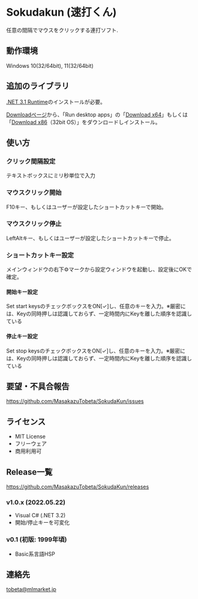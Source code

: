 
# Sokudakun (速打くん)
任意の間隔でマウスをクリックする連打ソフト.

## 動作環境
Windows 10(32/64bit), 11(32/64bit)

## 追加のライブラリ
[.NET 3.1 Runtime](https://dotnet.microsoft.com/en-us/download/dotnet/3.1/runtime?cid=getdotnetcore)のインストールが必要。

[Downloadページ](https://dotnet.microsoft.com/en-us/download/dotnet/3.1/runtime?cid=getdotnetcore)から、「Run desktop apps」の「[Download x64](https://dotnet.microsoft.com/en-us/download/dotnet/thank-you/runtime-desktop-3.1.25-windows-x86-installer)」もしくは「[Download x86](https://dotnet.microsoft.com/en-us/download/dotnet/thank-you/runtime-desktop-3.1.25-windows-x64-installer)（32bit OS）」をダウンロードしインストール。

## 使い方
### クリック間隔設定
テキストボックスにミリ秒単位で入力
### マウスクリック開始
F10キー、もしくはユーザーが設定したショートカットキーで開始。
### マウスクリック停止
LeftAltキー、もしくはユーザーが設定したショートカットキーで停止。
### ショートカットキー設定
メインウィンドウの右下⚙マークから設定ウィンドウを起動し、設定後にOKで確定。
#### 開始キー設定
Set start keysのチェックボックスをON[✓]し、任意のキーを入力。※厳密には、Keyの同時押しは認識しておらず、一定時間内にKeyを離した順序を認識している
#### 停止キー設定
Set stop keysのチェックボックスをON[✓]し、任意のキーを入力。※厳密には、Keyの同時押しは認識しておらず、一定時間内にKeyを離した順序を認識している

## 要望・不具合報告
https://github.com/MasakazuTobeta/SokudaKun/issues

## ライセンス
- MIT License
- フリーウェア
- 商用利用可

## Release一覧
https://github.com/MasakazuTobeta/SokudaKun/releases

### v1.0.x (2022.05.22)
* Visual C# (.NET 3.2)
* 開始/停止キーを可変化

### v0.1 (初版: 1999年頃)
* Basic系言語HSP

## 連絡先
tobeta@mlmarket.jp
